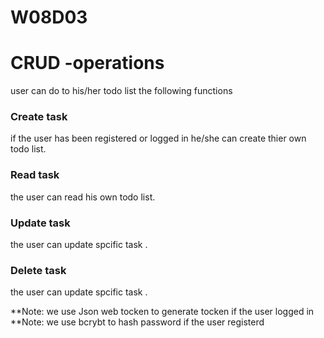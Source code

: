 # W08D03
# CRUD -operations
user can do to his/her todo list the following functions
### Create task
if the user has been registered or logged in he/she  can create thier own todo list.
### Read task
the user can read his own todo list.
### Update task
the user can update spcific task .
### Delete task
the user can update spcific task .

**Note: we use Json web tocken to generate tocken if the user logged in
**Note: we use bcrybt to hash password if the user registerd 

